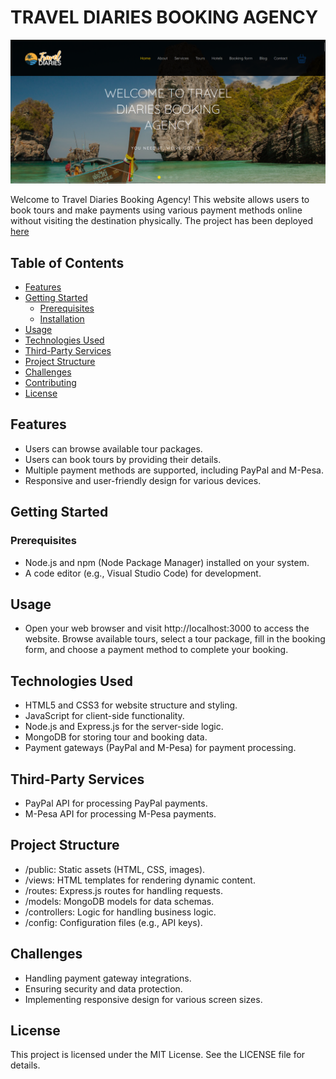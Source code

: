 # TRAVEL DIARIES BOOKING AGENCY

![TRAVEL DIARIES](./SCREENSHOT.png)

Welcome to Travel Diaries Booking Agency! This website allows users to book tours and make payments using various payment methods online without visiting the destination physically. The project has been deployed [here](https://traveldiariesagency.vercel.app/)

## Table of Contents

- [Features](#features)
- [Getting Started](#getting-started)
  - [Prerequisites](#prerequisites)
  - [Installation](#installation)
- [Usage](#usage)
- [Technologies Used](#technologies-used)
- [Third-Party Services](#third-party-services)
- [Project Structure](#project-structure)
- [Challenges](#challenges)
- [Contributing](#contributing)
- [License](#license)

## Features

- Users can browse available tour packages.
- Users can book tours by providing their details.
- Multiple payment methods are supported, including PayPal and M-Pesa.
- Responsive and user-friendly design for various devices.

## Getting Started

### Prerequisites

- Node.js and npm (Node Package Manager) installed on your system.
- A code editor (e.g., Visual Studio Code) for development.

## Usage

- Open your web browser and visit http://localhost:3000 to access the website.
Browse available tours, select a tour package, fill in the booking form, and choose a payment method to complete your booking.

## Technologies Used

- HTML5 and CSS3 for website structure and styling.
- JavaScript for client-side functionality.
- Node.js and Express.js for the server-side logic.
- MongoDB for storing tour and booking data.
- Payment gateways (PayPal and M-Pesa) for payment processing.

## Third-Party Services

- PayPal API for processing PayPal payments.
- M-Pesa API for processing M-Pesa payments.

## Project Structure

- /public: Static assets (HTML, CSS, images).
- /views: HTML templates for rendering dynamic content.
- /routes: Express.js routes for handling requests.
- /models: MongoDB models for data schemas.
- /controllers: Logic for handling business logic.
- /config: Configuration files (e.g., API keys).

## Challenges

- Handling payment gateway integrations.
- Ensuring security and data protection.
- Implementing responsive design for various screen sizes.

## License

This project is licensed under the MIT License. See the LICENSE file for details.

